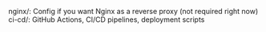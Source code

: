 nginx/: Config if you want Nginx as a reverse proxy (not required right now)
ci-cd/: GitHub Actions, CI/CD pipelines, deployment scripts